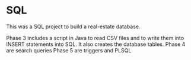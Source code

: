 # SQL

This was a SQL project to build a real-estate database.

Phase 3 includes a script in Java to read CSV files and to write them into INSERT statements into SQL. It also creates the database tables.
Phase 4 are search queries
Phase 5 are triggers and PLSQL
